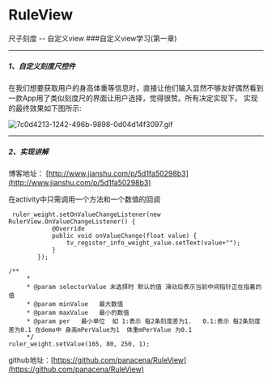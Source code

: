 # RuleView
尺子刻度 --   自定义view
###自定义view学习(第一章)

***
##### 1、自定义刻度尺控件
    
  在我们想要获取用户的身高体重等信息时，直接让他们输入显然不够友好偶然看到一款App用了类似刻度尺的界面让用户选择，觉得很赞。所有决定实现下。
   实现的最终效果如下图所示:
     
![7c0d4213-1242-496b-9898-0d04d14f3097.gif](http://upload-images.jianshu.io/upload_images/2825714-9806f47dcab8cff2.gif?imageMogr2/auto-orient/strip)

***

##### 2、实现讲解
   
   博客地址：
 [http://www.jianshu.com/p/5d1fa50298b3](http://www.jianshu.com/p/5d1fa50298b3)


在activity中只需调用一个方法和一个数值的回调
```
 ruler_weight.setOnValueChangeListener(new RulerView.OnValueChangeListener() {
            @Override
            public void onValueChange(float value) {
                tv_register_info_weight_value.setText(value+"");
            }
        });

/**
     * 
     * @param selectorValue 未选择时 默认的值 滑动后表示当前中间指针正在指着的值
     * @param minValue   最大数值
     * @param maxValue   最小的数值
     * @param per   最小单位  如 1:表示 每2条刻度差为1.   0.1:表示 每2条刻度差为0.1 在demo中 身高mPerValue为1  体重mPerValue 为0.1
     */
ruler_weight.setValue(165, 80, 250, 1); 
```
github地址：[https://github.com/panacena/RuleView](https://github.com/panacena/RuleView)
